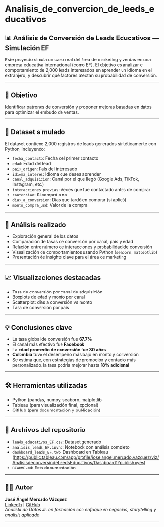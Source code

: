 # Analisis_de_convercion_de_leeds_educativos
## 📊 Análisis de Conversión de Leads Educativos — Simulación EF

Este proyecto simula un caso real del área de marketing y ventas en una empresa educativa internacional (como EF). El objetivo es analizar el comportamiento de 2,000 leads interesados en aprender un idioma en el extranjero, y descubrir qué factores afectan su probabilidad de conversión.

---

## 🎯 Objetivo

Identificar patrones de conversión y proponer mejoras basadas en datos para optimizar el embudo de ventas. 

---

## 🧾 Dataset simulado

El dataset contiene 2,000 registros de leads generados sintéticamente con Python, incluyendo:

- `fecha_contacto`: Fecha del primer contacto
- `edad`: Edad del lead
- `pais_origen`: País del interesado
- `idioma_interes`: Idioma que desea aprender
- `canal_adquisicion`: Canal por el que llegó (Google Ads, TikTok, Instagram, etc.)
- `interacciones_previas`: Veces que fue contactado antes de comprar
- `conversion`: Si compró o no
- `dias_a_conversion`: Días que tardó en comprar (si aplicó)
- `monto_compra_usd`: Valor de la compra

---

## 🧠 Análisis realizado

- Exploración general de los datos
- Comparación de tasas de conversión por canal, país y edad
- Relación entre número de interacciones y probabilidad de conversión
- Visualización de comportamientos usando Python (`seaborn`, `matplotlib`)
- Presentación de insights clave para el área de marketing

---

## 📈 Visualizaciones destacadas

- Tasa de conversión por canal de adquisición
- Boxplots de edad y monto por canal
- Scatterplot: días a conversión vs monto
- Tasa de conversión por país

---

## 💡 Conclusiones clave

- La tasa global de conversión fue **67.7%**
- El canal más efectivo fue **Facebook**
- La **edad promedio de conversión fue 30 años**
- **Colombia** tuvo el desempeño más bajo en monto y conversión
- Se estima que, con estrategias de promoción y contacto más personalizado, la tasa podría mejorar hasta **18% adicional**

---

## 🛠️ Herramientas utilizadas

- Python (pandas, numpy, seaborn, matplotlib)
- Tableau (para visualización final, opcional)
- GitHub (para documentación y publicación)

---

## 📂 Archivos del repositorio

- `leads_educativos_EF.csv`: Dataset generado
- `analisis_leads_EF.ipynb`: Notebook con análisis completo
- `dashboard_leads_EF.twb`: Dashboard en Tableau (https://public.tableau.com/app/profile/jose.angel.mercado.vazquez/viz/AnalisisdeconversindeLeedsEducativos/Dashboard1?publish=yes)
- `README.md`: Esta documentación

---

## 🧑‍💼 Autor

**José Ángel Mercado Vázquez**  
[LinkedIn](https://www.linkedin.com/in/jose-angel-mercado-vazquez) | [GitHub](https://github.com/Angelitomixmatalosjaja)  
*Analista de Datos Jr. en formación con enfoque en negocios, storytelling y análisis aplicado*

---
